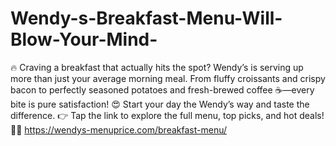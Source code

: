 # Wendy-s-Breakfast-Menu-Will-Blow-Your-Mind-
🔥 Craving a breakfast that actually hits the spot? Wendy’s is serving up more than just your average morning meal. From fluffy croissants and crispy bacon to perfectly seasoned potatoes and fresh-brewed coffee ☕—every bite is pure satisfaction! 😍 Start your day the Wendy’s way and taste the difference.
👉 Tap the link to explore the full menu, top picks, and hot deals! 🍳🥓
https://wendys-menuprice.com/breakfast-menu/
